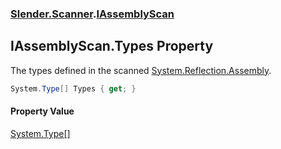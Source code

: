 ### [Slender.Scanner](Slender.Scanner.md 'Slender.Scanner').[IAssemblyScan](Slender.Scanner.IAssemblyScan.md 'Slender.Scanner.IAssemblyScan')

## IAssemblyScan.Types Property

The types defined in the scanned [System.Reflection.Assembly](https://docs.microsoft.com/en-us/dotnet/api/System.Reflection.Assembly 'System.Reflection.Assembly').

```csharp
System.Type[] Types { get; }
```

#### Property Value
[System.Type](https://docs.microsoft.com/en-us/dotnet/api/System.Type 'System.Type')[[]](https://docs.microsoft.com/en-us/dotnet/api/System.Array 'System.Array')